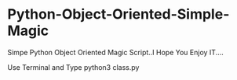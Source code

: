 # Python-Object-Oriented-Simple-Magic
Simpe Python Object Oriented Magic Script..I Hope You Enjoy IT....

Use Terminal and Type
python3 class.py
